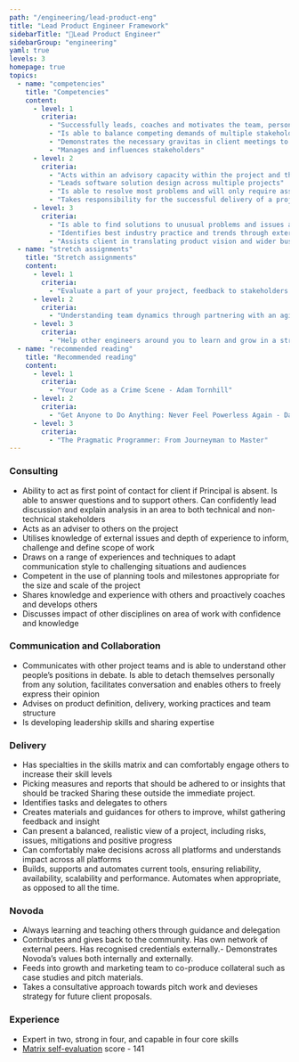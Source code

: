 ```yaml
---
path: "/engineering/lead-product-eng"
title: "Lead Product Engineer Framework"
sidebarTitle: "📝Lead Product Engineer"
sidebarGroup: "engineering"
yaml: true
levels: 3
homepage: true
topics:
  - name: "competencies"
    title: "Competencies"
    content:
      - level: 1
        criteria:
          - "Successfully leads, coaches and motivates the team, personally providing coaching where necessary"
          - "Is able to balance competing demands of multiple stakeholders, and ensures wellbeing of team on project"
          - "Demonstrates the necessary gravitas in client meetings to gain credibility and achieve buy in from senior stakeholders and decision makers"
          - "Manages and influences stakeholders"
      - level: 2
        criteria:
          - "Acts within an advisory capacity within the project and the business and fosters growth and improvement at a strategic level"
          - "Leads software solution design across multiple projects"
          - "Is able to resolve most problems and will only require assistance on specialist, or high profile issues"
          - "Takes responsibility for the successful delivery of a project"
      - level: 3
        criteria:
          - "Is able to find solutions to unusual problems and issues and has the confidence to propose innovative alternatives"
          - "Identifies best industry practice and trends through external network"
          - "Assists client in translating product vision and wider business strategy into a software solution, and evidences how desired business outcomes will be met through the proposed changes"
  - name: "stretch assignments"
    title: "Stretch assignments"
    content:
      - level: 1
        criteria:
          - "Evaluate a part of your project, feedback to stakeholders of your choice"    
      - level: 2
        criteria:          
          - "Understanding team dynamics through partnering with an agilist, share your findings"          
      - level: 3
        criteria:
          - "Help other engineers around you to learn and grow in a structured multi-session fashion, teach them to fish"
  - name: "recommended reading"
    title: "Recommended reading"
    content:
      - level: 1
        criteria:
          - "Your Code as a Crime Scene - Adam Tornhill"
      - level: 2
        criteria:          
          - "Get Anyone to Do Anything: Never Feel Powerless Again - David J. Lieberman"
      - level: 3
        criteria:
          - "The Pragmatic Programmer: From Journeyman to Master"
---
```

### Consulting
- Ability to act as first point of contact for client if Principal is absent. Is able to answer questions and to support others. Can confidently lead  discussion and explain analysis in an area to both technical and non-technical stakeholders
- Acts as an adviser to others on the project
- Utilises knowledge of external issues and depth of experience to inform, challenge and define scope of work
- Draws on a range of experiences and techniques to adapt communication style to challenging situations and audiences
- Competent in the use of planning tools and milestones appropriate for the size and scale of the project
- Shares knowledge and experience with others and proactively coaches and develops others
- Discusses impact of other disciplines on area of work with confidence and knowledge

### Communication and Collaboration
- Communicates with other project teams and is able to understand other people’s positions in debate. Is able to detach themselves personally from any solution, facilitates conversation and enables others to freely express their opinion
- Advises on product definition, delivery, working practices and team structure
- Is developing leadership skills and sharing expertise

### Delivery
- Has specialties in the skills matrix and can comfortably engage others to increase their skill levels 
- Picking measures and reports that should be adhered to or insights that should be tracked Sharing these outside the immediate project. 
- Identifies tasks and delegates to others
- Creates materials and guidances for others to improve, whilst gathering feedback and insight
- Can present a balanced, realistic view of a project, including risks, issues, mitigations and positive progress
- Can comfortably make decisions across all platforms and understands impact across all platforms 
- Builds, supports and automates current tools, ensuring reliability, availability, scalability and performance. Automates when appropriate, as opposed to all the time. 

### Novoda
- Always learning and teaching others through guidance and delegation
- Contributes and gives back to the community. Has own network of external peers. Has recognised credentials externally.- Demonstrates Novoda’s values both internally and externally. 
- Feeds into growth and marketing team to co-produce collateral such as case studies and pitch materials. 
- Takes a consultative approach towards pitch work and devieses strategy for future client proposals.


### Experience
- Expert in two, strong in four, and capable in four core skills
- [Matrix self-evaluation](https://docs.google.com/spreadsheets/d/1ttfRkbp2sfl69vepP-Pm-1ug42OmweD8jI_fMNTeJo8) score - 141
